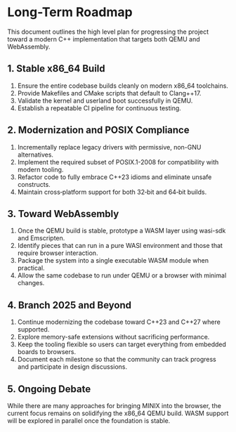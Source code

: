# Long-Term Roadmap

This document outlines the high level plan for progressing the project toward a modern C++ implementation that targets both QEMU and WebAssembly.

## 1. Stable x86_64 Build

1. Ensure the entire codebase builds cleanly on modern x86_64 toolchains.
2. Provide Makefiles and CMake scripts that default to Clang++17.
3. Validate the kernel and userland boot successfully in QEMU.
4. Establish a repeatable CI pipeline for continuous testing.

## 2. Modernization and POSIX Compliance

1. Incrementally replace legacy drivers with permissive, non-GNU alternatives.
2. Implement the required subset of POSIX.1-2008 for compatibility with modern tooling.
3. Refactor code to fully embrace C++23 idioms and eliminate unsafe constructs.
4. Maintain cross‑platform support for both 32‑bit and 64‑bit builds.

## 3. Toward WebAssembly

1. Once the QEMU build is stable, prototype a WASM layer using wasi-sdk and Emscripten.
2. Identify pieces that can run in a pure WASI environment and those that require browser interaction.
3. Package the system into a single executable WASM module when practical.
4. Allow the same codebase to run under QEMU or a browser with minimal changes.

## 4. Branch 2025 and Beyond

1. Continue modernizing the codebase toward C++23 and C++27 where supported.
2. Explore memory-safe extensions without sacrificing performance.
3. Keep the tooling flexible so users can target everything from embedded boards to browsers.
4. Document each milestone so that the community can track progress and participate in design discussions.

## 5. Ongoing Debate

While there are many approaches for bringing MINIX into the browser, the current focus remains on solidifying the x86_64 QEMU build. WASM support will be explored in parallel once the foundation is stable.
